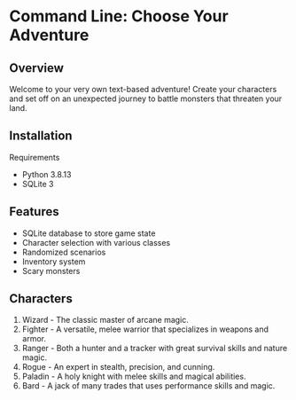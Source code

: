 # Command Line: Choose Your Adventure

## Overview

Welcome to your very own text-based adventure! Create your characters and set off on an unexpected journey to battle monsters that threaten your land.

## Installation

Requirements
- Python 3.8.13
- SQLite 3
## Features

- SQLite database to store game state
- Character selection with various classes
- Randomized scenarios
- Inventory system
- Scary monsters

## Characters

1. Wizard - The classic master of arcane magic.
2. Fighter - A versatile, melee warrior that specializes in weapons and armor.
3. Ranger - Both a hunter and a tracker with great survival skills and nature magic.
4. Rogue - An expert in stealth, precision, and cunning.
5. Paladin - A holy knight with melee skills and magical abilities.
6. Bard - A jack of many trades that uses performance skills and magic.
